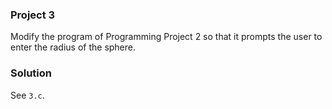 ### Project 3
Modify the program of Programming Project 2 so that it prompts the user to enter
the radius of the sphere.

### Solution
See `3.c`.
